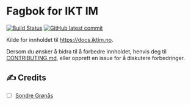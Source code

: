 # Fagbok for IKT IM
[![Build Status](https://img.shields.io/github/workflow/status/VaagenIM/docs.iktim.no/CI)](https://github.com/VaagenIM/docs.iktim.no/)
[![GitHub latest commit](https://img.shields.io/github/last-commit/VaagenIM/docs.iktim.no)](https://github.com/VaagenIM/docs.iktim.no/commit/)

Kilde for innholdet til https://docs.iktim.no.

Dersom du ønsker å bidra til å forbedre innholdet, henvis deg til [CONTRIBUTING.md](CONTRIBUTING.md), eller opprett en issue for å diskutere forbedringer.

## :writing_hand: Credits
- [ ] [Sondre Grønås](https://github.com/sondregronas)

